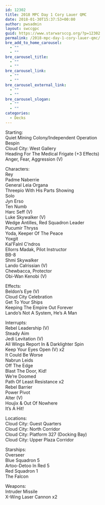 ```yaml
---
id: 12302
title: 2018 MPC Day 1 Cory Lauer QMC
date: 2018-01-30T15:37:53+00:00
author: pwsadmin
layout: swccgpc
guid: https://www.starwarsccg.org/?p=12302
permalink: /2018-mpc-day-1-cory-lauer-qmc/
bre_add_to_home_carousel:
  - ""
  - ""
bre_carousel_title:
  - ""
  - ""
bre_carousel_link:
  - ""
  - ""
bre_carousel_external_link:
  - ""
  - ""
bre_carousel_slogan:
  - ""
  - ""
categories:
  - Decks
---
```

Starting:  
Quiet Mining Colony/Independent Operation  
Bespin  
Cloud City: West Gallery  
Heading For The Medical Frigate (+3 Effects)  
Anger, Fear, Aggression (V)

Characters:  
Rey  
Padme Naberrie  
General Leia Organa  
Threepio With His Parts Showing  
Solo  
Jyn Erso  
Ten Numb  
Harc Seff (V)  
Luke Skywalker (V)  
Wedge Antilles, Red Squadron Leader  
Pucumir Thryss  
Yoda, Keeper Of The Peace  
Yoxgit  
Kal&#8217;Falnl C&#8217;ndros  
Ellorrs Madak, Pilot Instructor  
BB-8  
Shmi Skywalker  
Lando Calrissian (V)  
Chewbacca, Protector  
Obi-Wan Kenobi (V)

Effects:  
Beldon&#8217;s Eye (V)  
Cloud City Celebration  
Get To Your Ships  
Keeping The Empire Out Forever  
Lando’s Not A System, He’s A Man

Interrupts:  
Rebel Leadership (V)  
Steady Aim  
Jedi Levitation (V)  
All Wings Report In & Darklighter Spin  
Keep Your Eyes Open (V) x2  
It Could Be Worse  
Nabrun Leids  
Off The Edge  
Blast The Door, Kid!  
We’re Doomed  
Path Of Least Resistance x2  
Rebel Barrier  
Power Pivot  
Alter (V)  
Houjix & Out Of Nowhere  
It&#8217;s A Hit!

Locations:  
Cloud City: Guest Quarters  
Cloud City: North Corridor  
Cloud City: Platform 327 (Docking Bay)  
Cloud City: Upper Plaza Corridor

Starships:  
Overseer  
Blue Squadron 5  
Artoo-Detoo In Red 5  
Red Squadron 1  
The Falcon

Weapons:  
Intruder Missile  
X-Wing Laser Cannon x2